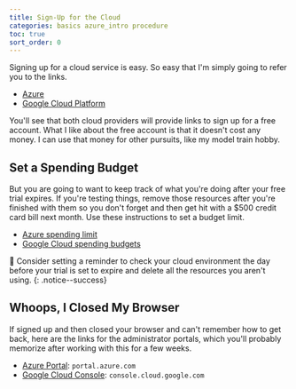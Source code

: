 ```yaml
---
title: Sign-Up for the Cloud
categories: basics azure_intro procedure
toc: true
sort_order: 0
---
```

Signing up for a cloud service is easy. So easy that I'm simply going to refer you to the links.
<!--more-->

- [Azure](https://azure.microsoft.com/en-us/free)
- [Google Cloud Platform](https://cloud.google.com/free)

You'll see that both cloud providers will provide links to sign up for a free account. What I like about the free account is that it doesn't cost any money. I can use that money for other pursuits, like my model train hobby.

## Set a Spending Budget

But you are going to want to keep track of what you're doing after your free trial expires. If you're testing things, remove those resources after you're finished with them so you don't forget and then get hit with a $500 credit card bill next month. Use these instructions to set a budget limit.

- [Azure spending limit](https://learn.microsoft.com/en-us/azure/cost-management-billing/manage/spending-limit)
- [Google Cloud spending budgets](https://cloud.google.com/blog/topics/developers-practitioners/protect-your-google-cloud-spending-budgets)

:calendar: Consider setting a reminder to check your cloud environment the day before your trial is set to expire and delete all the resources you aren't using.
{: .notice--success}

## Whoops, I Closed My Browser

If signed up and then closed your browser and can't remember how to get back, here are the links for the administrator portals, which you'll probably memorize after working with this for a few weeks.

- [Azure Portal](https://portal.azure.com): `portal.azure.com`
- [Google Cloud Console](https://console.cloud.google.com/): `console.cloud.google.com`